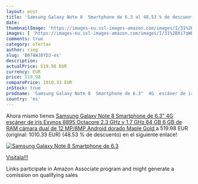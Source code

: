 ```yaml
---
layout: post
title: 'Samsung Galaxy Note 8  Smartphone de 6.3 al 48.53 % de descuento'
date: 
thumbnailImage: 'https://images-eu.ssl-images-amazon.com/images/I/31%2BXi7qWBoL._SL200_.jpg'
images: [ 'https://images-eu.ssl-images-amazon.com/images/I/31%2BXi7qWBoL._SL200_.jpg' ]
comments: true
category: ofertas
author: ring
slug: 'B074WJ8YDJ-es'
description:
actualPrice: 519.98 EUR
currency: EUR
price: 519.98
comparePrice: 1010.33 EUR
inStock: true
prodname: 'Samsung Galaxy Note 8  Smartphone de 6.3"  4G  escáner de iris  Exynos 8895 Octacore 2.3 GHz y 1.7 GHz  64 GB  6 GB de RAM  cámara dual de 12 MP/8MP  Android   dorado  Maple Gold '
country: 'es'
---
```


Ahora mismo tienes [Samsung Galaxy Note 8  Smartphone de 6.3"  4G  escáner de iris  Exynos 8895 Octacore 2.3 GHz y 1.7 GHz  64 GB  6 GB de RAM  cámara dual de 12 MP/8MP  Android   dorado  Maple Gold ](https://www.amazon.es/dp/B074WJ8YDJ/?tag=tolees-21) a 519.98 EUR (original: 1010.33 EUR) (48.53 %  de descuento) en el siguiente enlace!

[![Samsung Galaxy Note 8  Smartphone de 6.3](https://images-eu.ssl-images-amazon.com/images/I/31%2BXi7qWBoL._SL200_.jpg)](https://www.amazon.es/dp/B074WJ8YDJ/?tag=tolees-21)

[Visítala!!!](https://www.amazon.es/dp/B074WJ8YDJ/?tag=tolees-21)

Links participate in Amazon Associate program and might generate a comission on qualifying sales
